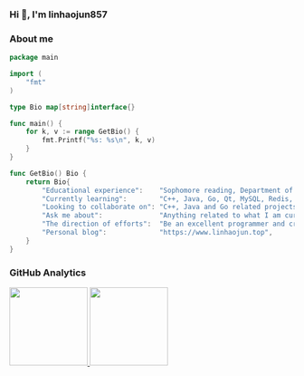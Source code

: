 ### Hi 👋, I'm linhaojun857

### About me

```go
package main

import (
	"fmt"
)

type Bio map[string]interface{}

func main() {
	for k, v := range GetBio() {
		fmt.Printf("%s: %s\n", k, v)
	}
}

func GetBio() Bio {
	return Bio{
		"Educational experience":    "Sophomore reading, Department of Computer Science and Technology, Harbin University Of Science And Technology",
		"Currently learning":        "C++, Java, Go, Qt, MySQL, Redis, Kafka, MongoDB, Elasticsearch",
		"Looking to collaborate on": "C++, Java and Go related projects",
		"Ask me about":              "Anything related to what I am currently learning",
		"The direction of efforts":  "Be an excellent programmer and create many meaningful open source projects",
		"Personal blog":             "https://www.linhaojun.top",
	}
}
```

### GitHub Analytics

<a href="https://github.com/linhaojun857">
   <img align="" height="137.9px" src="https://github-readme-stats.vercel.app/api?username=linhaojun857&include_all_commits=true&count_private=true&hide_title=true&show_icons=true&include_all_commits=true&line_height=21"/>
   <img align="" height="137.9px" src="https://github-readme-stats.vercel.app/api/top-langs/?username=linhaojun857&hide_title=true&layout=compact"/>
</a>
